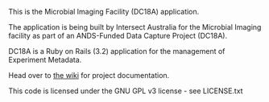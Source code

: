 This is the Microbial Imaging Facility (DC18A) application.

The application is being built by Intersect Australia for the Microbial Imaging facility as part of an ANDS-Funded Data Capture Project (DC18A).

DC18A is a Ruby on Rails (3.2) application for the management of Experiment Metadata.

Head over to [the wiki](https://github.com/IntersectAustralia/dc18a/wiki) for project documentation.

This code is licensed under the GNU GPL v3 license - see LICENSE.txt
